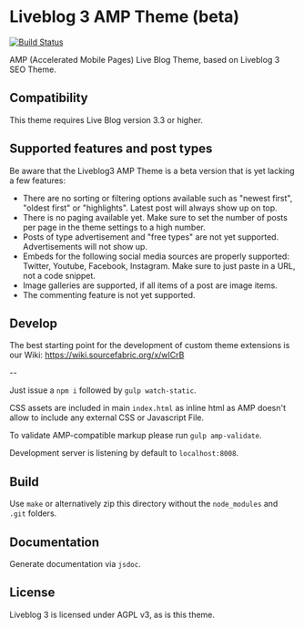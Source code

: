 # Liveblog 3 AMP Theme (beta)

[![Build Status](https://travis-ci.org/liveblog/liveblog-amp-theme.svg?branch=master)](https://travis-ci.org/liveblog/liveblog-amp-theme)

AMP (Accelerated Mobile Pages) Live Blog Theme, based on Liveblog 3 SEO Theme.

## Compatibility
This theme requires Live Blog version 3.3 or higher.

## Supported features and post types
Be aware that the Liveblog3 AMP Theme is a beta version that is yet lacking a few features:
- There are no sorting or filtering options available such as "newest first", "oldest first" or "highlights". Latest post will always show up on top.
- There is no paging available yet. Make sure to set the number of posts per page in the theme settings to a high number.
- Posts of type advertisement and "free types" are not yet supported. Advertisements will not show up.
- Embeds for the following social media sources are properly supported: Twitter, Youtube, Facebook, Instagram. Make sure to just paste in a URL, not a code snippet.
- Image galleries are supported, if all items of a post are image items.
- The commenting feature is not yet supported.

## Develop

The best starting point for the development of custom theme extensions is our Wiki: https://wiki.sourcefabric.org/x/wICrB

--

Just issue a `npm i` followed by `gulp watch-static`.

CSS assets are included in main `index.html` as inline html as AMP doesn't allow
to include any external CSS or Javascript File.

To validate AMP-compatible markup please run `gulp amp-validate`.

Development server is listening by default to `localhost:8008`.

## Build

Use `make` or alternatively zip this directory without the `node_modules` and `.git` folders.

## Documentation

Generate documentation via `jsdoc`.

## License

Liveblog 3 is licensed under AGPL v3, as is this theme.
